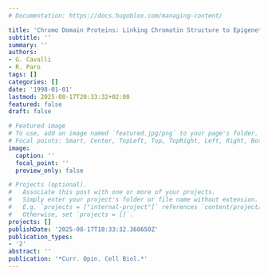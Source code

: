 ```yaml
---
# Documentation: https://docs.hugoblox.com/managing-content/

title: 'Chromo Domain Proteins: Linking Chromatin Structure to Epigenetic Regulation'
subtitle: ''
summary: ''
authors:
- G. Cavalli
- R. Paro
tags: []
categories: []
date: '1998-01-01'
lastmod: 2025-08-17T20:33:32+02:00
featured: false
draft: false

# Featured image
# To use, add an image named `featured.jpg/png` to your page's folder.
# Focal points: Smart, Center, TopLeft, Top, TopRight, Left, Right, BottomLeft, Bottom, BottomRight.
image:
  caption: ''
  focal_point: ''
  preview_only: false

# Projects (optional).
#   Associate this post with one or more of your projects.
#   Simply enter your project's folder or file name without extension.
#   E.g. `projects = ["internal-project"]` references `content/project/deep-learning/index.md`.
#   Otherwise, set `projects = []`.
projects: []
publishDate: '2025-08-17T18:33:32.360650Z'
publication_types:
- '2'
abstract: ''
publication: '*Curr. Opin. Cell Biol.*'
---
```

